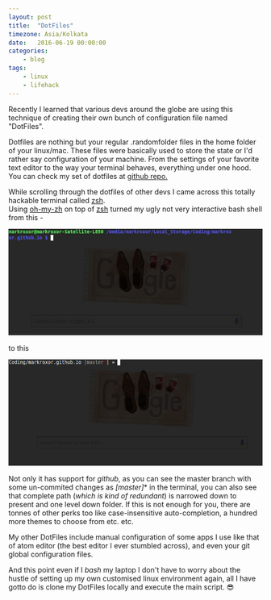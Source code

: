 ```yaml
---
layout: post
title:  "DotFiles"
timezone: Asia/Kolkata
date:   2016-06-19 00:00:00
categories:
    - blog
tags:
    - linux
    - lifehack
---
```

Recently I learned that various devs around the globe are using this technique of creating
their own bunch of configuration file named "DotFiles".  

Dotfiles are nothing but your regular .randomfolder files in the home folder of your linux/mac.
These files were basically used to store the state or I'd rather say configuration of your machine.
From the settings of your favorite text editor to the way your terminal behaves, everything under one hood.
You can check my set of dotfiles at [github repo.](https://github.com/markroxor/dotfiles)

While scrolling through the dotfiles of other devs I came across this totally hackable terminal called [zsh](www.zsh.org).  
Using [oh-my-zh](https://github.com/robbyrussell/oh-my-zsh) on top of [zsh](www.zsh.org) turned my ugly not very interactive bash shell from this -  

![oh-my-zsh](/images/posts/2016/DotFiles/bash.jpg)  

to this

![oh-my-zsh](/images/posts/2016/DotFiles/zsh.png)  

Not only it has support for _github_, as you can see the master branch with some un-commited changes as **[master*]** in the terminal, you can also see that complete path (_which is kind of redundant_) is narrowed down to present and one level down folder. If this is not enough for you, there are tonnes of other perks too like case-insensitive auto-completion, a hundred more themes to choose from etc. etc.

My other DotFiles include manual configuration of some apps I use like that of atom editor (the best editor I ever stumbled across), and even your git global configuration files.

And this point even if I _bash_ my laptop I don't have to worry about the hustle of setting up my own customised linux environment again, all I have gotto do is clone my DotFiles locally and execute the main script. :sunglasses:
